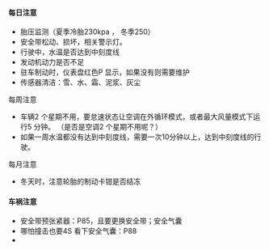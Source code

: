#### 每日注意  

- 胎压监测（夏季冷胎230kpa ， 冬季250）
- 安全带松动、损坏，相关警示灯。  
- 行驶中，水温是否达到中刻度线  
- 发动机动力是否不足    
- 驻车制动时，仪表盘红色P 显示，如果没有则需要维护  
- 传感器清洁：雪、水、霜、泥浆、灰尘  



每周注意  

- 车辆2 个星期不用，要怠速状态让空调在外循环模式，或者最大风量模式下运行5 分钟。  （是否是空调2 个星期不用呢？）
- 如果一周水温都没有达到中刻度线，需要一次10分钟以上，达到中刻度线的行驶。  

每月注意  

- 冬天时，注意轮胎的制动卡钳是否结冻  



#### 车祸注意  

- 安全带预张紧器：P85，且要更换安全带；安全气囊    
-   哪怕撞击也要4S 看下安全气囊：P88  
- 
